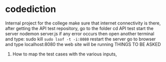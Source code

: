 # codediction
Internal project for the college
make sure that internet connectivity is there,
after getting the API test repository,
go to the folder cd API test
start the server nodemon server.js
if any error occurs then open another terminal and type:  sudo kill `sudo lsof -t -i:8080`
restart the server
go to browser and type localhost:8080
the web site will be running
THINGS  TO BE ASKED
1. How to map the test cases with the various inputs,

